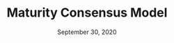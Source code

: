 ---
title: Maturity Consensus Model
date: September 30, 2020
doc-link: assets/files/TBM-Maturity-Model-Assessment.xlsm
filters: guidance it-spending current
---